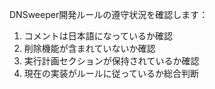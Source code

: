 DNSweeper開発ルールの遵守状況を確認します：
1. コメントは日本語になっているか確認
2. 削除機能が含まれていないか確認  
3. 実行計画セクションが保持されているか確認
4. 現在の実装がルールに従っているか総合判断